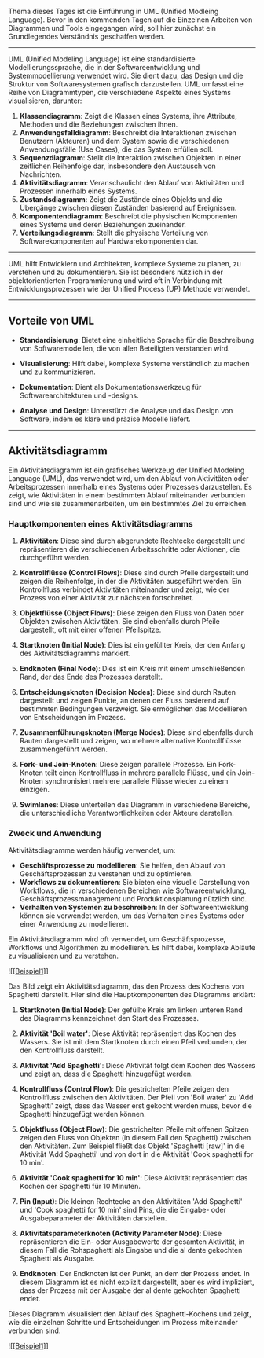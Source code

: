 
Thema dieses Tages ist die Einführung in UML (Unified Modleing Language). Bevor in den kommenden Tagen auf die Einzelnen Arbeiten von Diagrammen und Tools eingegangen wird, soll hier zunächst ein Grundlegendes Verständnis geschaffen werden.

---

UML (Unified Modeling Language) ist eine standardisierte Modellierungssprache, die in der Softwareentwicklung und Systemmodellierung verwendet wird. Sie dient dazu, das Design und die Struktur von Softwaresystemen grafisch darzustellen. UML umfasst eine Reihe von Diagrammtypen, die verschiedene Aspekte eines Systems visualisieren, darunter:

1. **Klassendiagramm**: Zeigt die Klassen eines Systems, ihre Attribute, Methoden und die Beziehungen zwischen ihnen.
2. **Anwendungsfalldiagramm**: Beschreibt die Interaktionen zwischen Benutzern (Akteuren) und dem System sowie die verschiedenen Anwendungsfälle (Use Cases), die das System erfüllen soll.
3. **Sequenzdiagramm**: Stellt die Interaktion zwischen Objekten in einer zeitlichen Reihenfolge dar, insbesondere den Austausch von Nachrichten.
4. **Aktivitätsdiagramm**: Veranschaulicht den Ablauf von Aktivitäten und Prozessen innerhalb eines Systems.
5. **Zustandsdiagramm**: Zeigt die Zustände eines Objekts und die Übergänge zwischen diesen Zuständen basierend auf Ereignissen.
6. **Komponentendiagramm**: Beschreibt die physischen Komponenten eines Systems und deren Beziehungen zueinander.
7. **Verteilungsdiagramm**: Stellt die physische Verteilung von Softwarekomponenten auf Hardwarekomponenten dar.

---


UML hilft Entwicklern und Architekten, komplexe Systeme zu planen, zu verstehen und zu dokumentieren. Sie ist besonders nützlich in der objektorientierten Programmierung und wird oft in Verbindung mit Entwicklungsprozessen wie der Unified Process (UP) Methode verwendet.

---
## Vorteile von UML

- **Standardisierung**: Bietet eine einheitliche Sprache für die Beschreibung von Softwaremodellen, die von allen Beteiligten verstanden wird.

- **Visualisierung**: Hilft dabei, komplexe Systeme verständlich zu machen und zu kommunizieren.

- **Dokumentation**: Dient als Dokumentationswerkzeug für Softwarearchitekturen und -designs.

- **Analyse und Design**: Unterstützt die Analyse und das Design von Software, indem es klare und präzise Modelle liefert.
---
## Aktivitätsdiagramm

Ein Aktivitätsdiagramm ist ein grafisches Werkzeug der Unified Modeling Language (UML), das verwendet wird, um den Ablauf von Aktivitäten oder Arbeitsprozessen innerhalb eines Systems oder Prozesses darzustellen. Es zeigt, wie Aktivitäten in einem bestimmten Ablauf miteinander verbunden sind und wie sie zusammenarbeiten, um ein bestimmtes Ziel zu erreichen.

### Hauptkomponenten eines Aktivitätsdiagramms

1. **Aktivitäten**: Diese sind durch abgerundete Rechtecke dargestellt und repräsentieren die verschiedenen Arbeitsschritte oder Aktionen, die durchgeführt werden.

2. **Kontrollflüsse (Control Flows)**: Diese sind durch Pfeile dargestellt und zeigen die Reihenfolge, in der die Aktivitäten ausgeführt werden. Ein Kontrollfluss verbindet Aktivitäten miteinander und zeigt, wie der Prozess von einer Aktivität zur nächsten fortschreitet.

3. **Objektflüsse (Object Flows)**: Diese zeigen den Fluss von Daten oder Objekten zwischen Aktivitäten. Sie sind ebenfalls durch Pfeile dargestellt, oft mit einer offenen Pfeilspitze.

4. **Startknoten (Initial Node)**: Dies ist ein gefüllter Kreis, der den Anfang des Aktivitätsdiagramms markiert.

5. **Endknoten (Final Node)**: Dies ist ein Kreis mit einem umschließenden Rand, der das Ende des Prozesses darstellt.

6. **Entscheidungsknoten (Decision Nodes)**: Diese sind durch Rauten dargestellt und zeigen Punkte, an denen der Fluss basierend auf bestimmten Bedingungen verzweigt. Sie ermöglichen das Modellieren von Entscheidungen im Prozess.

7. **Zusammenführungsknoten (Merge Nodes)**: Diese sind ebenfalls durch Rauten dargestellt und zeigen, wo mehrere alternative Kontrollflüsse zusammengeführt werden.

8. **Fork- und Join-Knoten**: Diese zeigen parallele Prozesse. Ein Fork-Knoten teilt einen Kontrollfluss in mehrere parallele Flüsse, und ein Join-Knoten synchronisiert mehrere parallele Flüsse wieder zu einem einzigen.

9. **Swimlanes**: Diese unterteilen das Diagramm in verschiedene Bereiche, die unterschiedliche Verantwortlichkeiten oder Akteure darstellen.

### Zweck und Anwendung

Aktivitätsdiagramme werden häufig verwendet, um:
- **Geschäftsprozesse zu modellieren**: Sie helfen, den Ablauf von Geschäftsprozessen zu verstehen und zu optimieren.
- **Workflows zu dokumentieren**: Sie bieten eine visuelle Darstellung von Workflows, die in verschiedenen Bereichen wie Softwareentwicklung, Geschäftsprozessmanagement und Produktionsplanung nützlich sind.
- **Verhalten von Systemen zu beschreiben**: In der Softwareentwicklung können sie verwendet werden, um das Verhalten eines Systems oder einer Anwendung zu modellieren.


Ein Aktivitätsdiagramm wird oft verwendet, um Geschäftsprozesse, Workflows und Algorithmen zu modellieren. Es hilft dabei, komplexe Abläufe zu visualisieren und zu verstehen.


![[[Beispiel1](https://github.com/Txpert/Git-Level-3/blob/main/Screenshot%202024-07-28%20at%2021.56.47.png)]]

Das Bild zeigt ein Aktivitätsdiagramm, das den Prozess des Kochens von Spaghetti darstellt. Hier sind die Hauptkomponenten des Diagramms erklärt:

1. **Startknoten (Initial Node)**: Der gefüllte Kreis am linken unteren Rand des Diagramms kennzeichnet den Start des Prozesses.

2. **Aktivität 'Boil water'**: Diese Aktivität repräsentiert das Kochen des Wassers. Sie ist mit dem Startknoten durch einen Pfeil verbunden, der den Kontrollfluss darstellt.

3. **Aktivität 'Add Spaghetti'**: Diese Aktivität folgt dem Kochen des Wassers und zeigt an, dass die Spaghetti hinzugefügt werden.

4. **Kontrollfluss (Control Flow)**: Die gestrichelten Pfeile zeigen den Kontrollfluss zwischen den Aktivitäten. Der Pfeil von 'Boil water' zu 'Add Spaghetti' zeigt, dass das Wasser erst gekocht werden muss, bevor die Spaghetti hinzugefügt werden können.

5. **Objektfluss (Object Flow)**: Die gestrichelten Pfeile mit offenen Spitzen zeigen den Fluss von Objekten (in diesem Fall den Spaghetti) zwischen den Aktivitäten. Zum Beispiel fließt das Objekt 'Spaghetti [raw]' in die Aktivität 'Add Spaghetti' und von dort in die Aktivität 'Cook spaghetti for 10 min'.

6. **Aktivität 'Cook spaghetti for 10 min'**: Diese Aktivität repräsentiert das Kochen der Spaghetti für 10 Minuten.

7. **Pin (Input)**: Die kleinen Rechtecke an den Aktivitäten 'Add Spaghetti' und 'Cook spaghetti for 10 min' sind Pins, die die Eingabe- oder Ausgabeparameter der Aktivitäten darstellen.

8. **Aktivitätsparameterknoten (Activity Parameter Node)**: Diese repräsentieren die Ein- oder Ausgabewerte der gesamten Aktivität, in diesem Fall die Rohspaghetti als Eingabe und die al dente gekochten Spaghetti als Ausgabe.

9. **Endknoten**: Der Endknoten ist der Punkt, an dem der Prozess endet. In diesem Diagramm ist es nicht explizit dargestellt, aber es wird impliziert, dass der Prozess mit der Ausgabe der al dente gekochten Spaghetti endet.

Dieses Diagramm visualisiert den Ablauf des Spaghetti-Kochens und zeigt, wie die einzelnen Schritte und Entscheidungen im Prozess miteinander verbunden sind.





![[[Beispiel1](https://github.com/Txpert/Git-Level-3/blob/main/Beispiel1)]]
